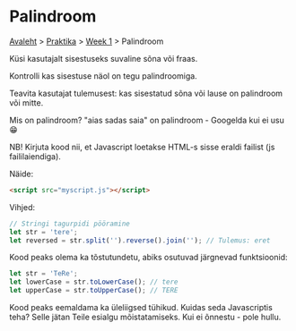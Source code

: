# Palindroom
[Avaleht](../../../README.md) > [Praktika](../../README.md) > [Week 1](../README.md) > Palindroom  

Küsi kasutajalt sisestuseks suvaline sõna või fraas.  

Kontrolli kas sisestuse näol on tegu palindroomiga. 

Teavita kasutajat tulemusest: kas sisestatud sõna või lause on palindroom või mitte.

Mis on palindroom? "aias sadas saia" on palindroom - Googelda kui ei usu :grin:

NB!
Kirjuta kood nii, et Javascript loetakse HTML-s sisse eraldi failist (js faililaiendiga).

Näide:
```html
<script src="myscript.js"></script>
```

Vihjed:

```javascript
// Stringi tagurpidi pööramine
let str = 'tere';
let reversed = str.split('').reverse().join(''); // Tulemus: eret
```


Kood peaks olema ka tõstutundetu, abiks osutuvad järgnevad funktsioonid:

```javascript
let str = 'TeRe';
let lowerCase = str.toLowerCase(); // tere
let upperCase = str.toUpperCase(); // TERE
```
 
Kood peaks eemaldama ka üleliigsed tühikud. Kuidas seda Javascriptis teha? Selle jätan Teile esialgu mõistatamiseks. 
Kui ei õnnestu - pole hullu.
